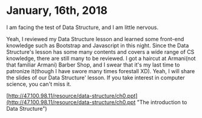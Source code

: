 # January, 16th, 2018

I am facing the test of Data Structure, and I am little nervous.

Yeah, I reviewed my Data Structure lesson and learned some front-end knowledge such as Bootstrap and Javascript in this night. Since the Data Structure's lesson has some many contents and covers a wide range of CS knowledge, there are still many to be reviewed. I got a haircut at Armani\(not that familiar Armani\) Barber Shop, and I swear that it's my last time to patronize it\(though I have swore many times forestall XD\). Yeah, I will share the slides of our Data Structure' lesson. If you take interest in computer science, you can't miss it.



[http://47.100.98.11/resource/data-structure/ch0.ppt](http://47.100.98.11/resource/data-structure/ch0.ppt "The introduction to Data Structure")


